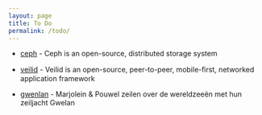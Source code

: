 ```yaml
---
layout: page
title: To Do
permalink: /todo/
---
```


* [ceph](https://ceph.io/en/) - Ceph is an open-source, distributed storage system

* [veilid](https://veilid.com/) - Veilid is an open-source, peer-to-peer, mobile-ﬁrst, 
    networked application framework

* [gwenlan](https://www.gwelan.nl/) - Marjolein & Pouwel zeilen over de wereldzeeën 
    met hun zeiljacht Gwelan
